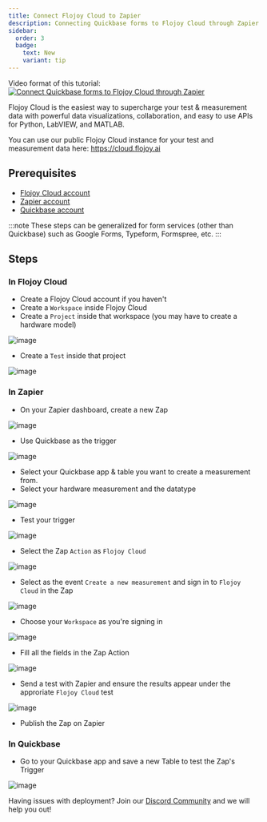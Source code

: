 ```yaml
---
title: Connect Flojoy Cloud to Zapier
description: Connecting Quickbase forms to Flojoy Cloud through Zapier
sidebar:
  order: 3
  badge:
    text: New
    variant: tip
---
```


Video format of this tutorial:
[![Connect Quickbase forms to Flojoy Cloud through Zapier](http://img.youtube.com/vi/vKTddxV0E9c/0.jpg)](http://www.youtube.com/watch?v=vKTddxV0E9c "Connect Quickbase forms to Flojoy Cloud through Zapier")

Flojoy Cloud is the easiest way to supercharge your test & measurement data with powerful data visualizations, collaboration, and easy to use APIs for Python, LabVIEW, and MATLAB.

You can use our public Flojoy Cloud instance for your test and measurement data here: https://cloud.flojoy.ai

## Prerequisites

- [Flojoy Cloud account](https://cloud.flojoy.ai)
- [Zapier account](https://zapier.com)
- [Quickbase account](https://www.quickbase.com)

:::note
These steps can be generalized for form services (other than Quickbase) such as Google Forms, Typeform, Formspree, etc.
:::

## Steps

### In Flojoy Cloud

- Create a Flojoy Cloud account if you haven't
- Create a `Workspace` inside Flojoy Cloud
- Create a `Project` inside that workspace (you may have to create a hardware model)

![image](https://res.cloudinary.com/dhopxs1y3/image/upload/v1708023221/flojoy-docs/flojoy-cloud/zap/create-project.png)

- Create a `Test` inside that project

![image](https://res.cloudinary.com/dhopxs1y3/image/upload/v1708023221/flojoy-docs/flojoy-cloud/zap/create-test.png)

### In Zapier

- On your Zapier dashboard, create a new Zap

![image](https://res.cloudinary.com/dhopxs1y3/image/upload/v1708023220/flojoy-docs/flojoy-cloud/zap/create-zap.png)

- Use Quickbase as the trigger

![image](https://res.cloudinary.com/dhopxs1y3/image/upload/v1708023219/flojoy-docs/flojoy-cloud/zap/change-trigger.png)

- Select your Quickbase app & table you want to create a measurement from.
- Select your hardware measurement and the datatype

![image](https://res.cloudinary.com/dhopxs1y3/image/upload/v1708023219/flojoy-docs/flojoy-cloud/zap/measurement-datatype.png)

- Test your trigger

![image](https://res.cloudinary.com/dhopxs1y3/image/upload/v1708023228/flojoy-docs/flojoy-cloud/zap/test-zap.png)

- Select the Zap `Action` as `Flojoy Cloud`

![image](https://res.cloudinary.com/dhopxs1y3/image/upload/v1708023227/flojoy-docs/flojoy-cloud/zap/change-action.png)

- Select as the event `Create a new measurement` and sign in to `Flojoy Cloud` in the Zap

![image](https://res.cloudinary.com/dhopxs1y3/image/upload/v1708023226/flojoy-docs/flojoy-cloud/zap/action-signin.png)

- Choose your `Workspace` as you're signing in

![image](https://res.cloudinary.com/dhopxs1y3/image/upload/v1708023225/flojoy-docs/flojoy-cloud/zap/choose-workspace.png)

- Fill all the fields in the Zap Action

![image](https://res.cloudinary.com/dhopxs1y3/image/upload/v1708023224/flojoy-docs/flojoy-cloud/zap/fill-table.png)

- Send a test with Zapier and ensure the results appear under the approriate `Flojoy Cloud` test

![image](https://res.cloudinary.com/dhopxs1y3/image/upload/v1708023223/flojoy-docs/flojoy-cloud/zap/check-test.png)

- Publish the Zap on Zapier

### In Quickbase

- Go to your Quickbase app and save a new Table to test the Zap's Trigger

![image](https://res.cloudinary.com/dhopxs1y3/image/upload/v1708023222/flojoy-docs/flojoy-cloud/zap/test-quickbase.png)

Having issues with deployment? Join our [Discord Community](https://discord.gg/7HEBr7yG8c) and we will help you out!
